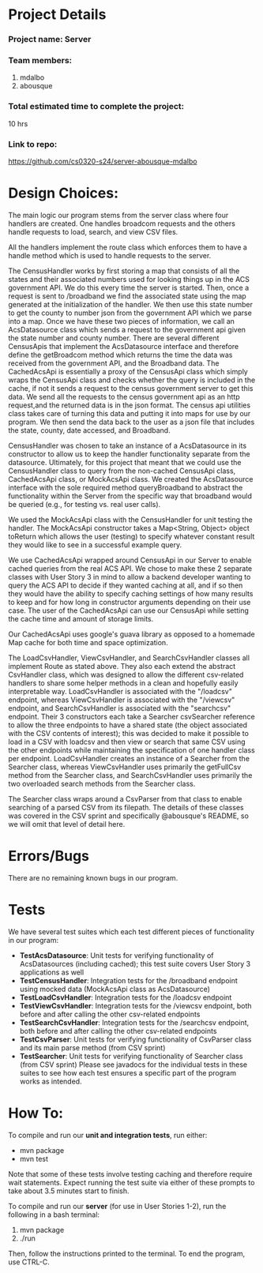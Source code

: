 # Project Details
### Project name: Server
### Team members:
1. mdalbo
2. abousque

### Total estimated time to complete the project:
10 hrs

### Link to repo:
https://github.com/cs0320-s24/server-abousque-mdalbo

# Design Choices:

The main logic our program stems from the server class where four handlers
are created. One handles broadcom requests and the others handle requests to load, search, and
view CSV files.

All the handlers implement the route class which enforces them to have a handle method which is
used to handle requests to the server.

The CensusHandler works by first storing a map that consists of all the states and their associated
numbers used for looking things up in the ACS government API. We do this every time the server is
started. Then, once a request is sent to /broadband we find the associated state using the map
generated at the initialization of the handler. We then use this state number to get the county
to number json from the government API which we parse into a map. Once we have these two pieces of
information, we call an AcsDatasource class which sends a request to the government api given the
state number and county number. There are several different CensusApis that implement the
AcsDatasource interface and therefore define the getBroadcom method which returns the time the data
was received from the government API, and the Broadband data. The CachedAcsApi is essentially a
proxy of the CensusApi class which simply wraps the CensusApi class and checks whether the query is
included in the cache, if not it sends a request to the census government server to get this data.
We send all the requests to the census government api as an http request,and the returned data is
in the json format. The census api utilities class takes care of turning this data and putting it
into maps for use by our program. We then send the data back to the user as a json file that
includes the state, county, date accessed, and Broadband.

CensusHandler was chosen to take an instance of a AcsDatasource in its constructor to allow us to
keep the handler functionality separate from the datasource. Ultimately, for this project
that meant that we could use the CensusHandler class to query from the non-cached CensusApi class,
CachedAcsApi class, or MockAcsApi class. We created the AcsDatasource interface with the sole
required method queryBroadband to abstract the functionality within the Server from the specific
way that broadband would be queried (e.g., for testing vs. real user calls).

We used the MockAcsApi class with the CensusHandler for unit testing the handler. The MockAcsApi
constructor takes a Map<String, Object> object toReturn which allows the user (testing) to
specify whatever constant result they would like to see in a successful example query.

We use CachedAcsApi wrapped around CensusApi in our Server to enable cached queries from the
real ACS API. We chose to make these 2 separate classes with User Story 3 in mind to allow a
backend developer wanting to query the ACS API to decide if they wanted caching at all, and if so
then they would have the ability to specify caching settings of how many results to keep and for how
long in constructor arguments depending on their use case. The user of the CachedAcsApi can use our
CensusApi while setting the cache time and amount of storage limits.

Our CachedAcsApi uses google's guava library as opposed to a homemade Map cache for both time and
space optimization.

The LoadCsvHandler, ViewCsvHandler, and SearchCsvHandler classes all implement Route as stated above.
They also each extend the abstract CsvHandler class, which was designed to allow the different 
csv-related handlers to share some helper methods in a clean and hopefully easily interpretable way.
LoadCsvHandler is associated with the "/loadcsv" endpoint, whereas ViewCsvHandler is associated with
the "/viewcsv" endpoint, and SearchCsvHandler is associated with the "searchcsv" endpoint. Their 3
constructors each take a Searcher csvSearcher reference to allow the three endpoints to have a
shared state (the object associated with the CSV contents of interest); this was decided to make
it possible to load in a CSV with loadcsv and then view or search that same CSV using the
other endpoints while maintaining the specification of one handler class per endpoint. 
LoadCsvHandler creates an instance of a Searcher from the Searcher class, whereas ViewCsvHandler
uses primarily the getFullCsv method from the Searcher class, and SearchCsvHandler uses primarily
the two overloaded search methods from the Searcher class.

The Searcher class wraps around a CsvParser from that class to enable searching of a parsed CSV from
its filepath. The details of these classes was covered in the CSV sprint and specifically
@abousque's README, so we will omit that level of detail here.

# Errors/Bugs
There are no remaining known bugs in our program.

# Tests
We have several test suites which each test different pieces of functionality in our program:
- **TestAcsDatasource**: Unit tests for verifying functionality of AcsDatasources (including cached); this test suite covers User Story 3 applications as well
- **TestCensusHandler**: Integration tests for the /broadband endpoint using mocked data (MockAcsApi class as AcsDatasource)
- **TestLoadCsvHandler**: Integration tests for the /loadcsv endpoint
- **TestViewCsvHandler**: Integration tests for the /viewcsv endpoint, both before and after calling the other csv-related endpoints
- **TestSearchCsvHandler**: Integration tests for the /searchcsv endpoint, both before and after calling the other csv-related endpoints
- **TestCsvParser**: Unit tests for verifying functionality of CsvParser class and its main parse method (from CSV sprint)
- **TestSearcher**: Unit tests for verifying functionality of Searcher class (from CSV sprint)
Please see javadocs for the individual tests in these suites to see how each test ensures a specific part of the program works as intended.

# How To:
To compile and run our **unit and integration tests**, run either:
- mvn package
- mvn test

Note that some of these tests involve testing caching and therefore require wait statements. Expect running the test suite via either of these prompts to take about 3.5 minutes start to finish.

To compile and run our **server** (for use in User Stories 1-2), run the following in a bash terminal:
1. mvn package
2. ./run

Then, follow the instructions printed to the terminal. To end the program, use CTRL-C.